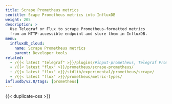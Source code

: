 ```yaml
---
title: Scrape Prometheus metrics
seotitle: Scape Prometheus metrics into InfluxDB
weight: 205
description: >
  Use Telegraf or Flux to scrape Prometheus-formatted metrics
  from an HTTP-accessible endpoint and store them in InfluxDB.
menu:
  influxdb_cloud:
    name: Scrape Prometheus metrics
    parent: Developer tools
related:
  - /{{< latest "telegraf" >}}/plugins/#input-prometheus, Telegraf Prometheus input plugin
  - /{{< latest "flux" >}}/prometheus/scrape-prometheus/
  - /{{< latest "flux" >}}/stdlib/experimental/prometheus/scrape/
  - /{{< latest "flux" >}}/prometheus/metric-types/
influxdb/v2.0/tags: [prometheus]
---
```


{{< duplicate-oss >}}